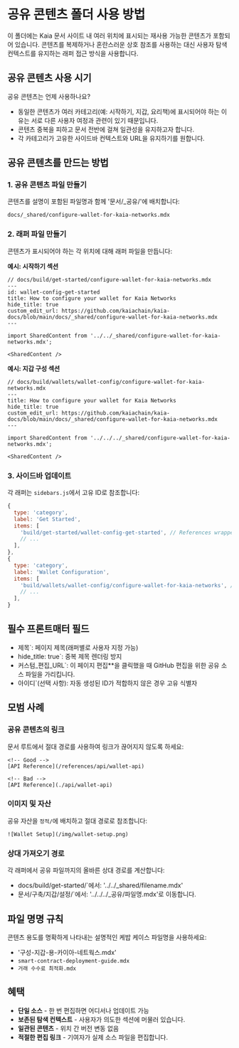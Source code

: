 # 공유 콘텐츠 폴더 사용 방법

이 폴더에는 Kaia 문서 사이트 내 여러 위치에 표시되는 재사용 가능한 콘텐츠가 포함되어 있습니다. 콘텐츠를 복제하거나 혼란스러운 상호 참조를 사용하는 대신 사용자 탐색 컨텍스트를 유지하는 래퍼 접근 방식을 사용합니다.

## 공유 콘텐츠 사용 시기

공유 콘텐츠는 언제 사용하나요?

- 동일한 콘텐츠가 여러 카테고리(예: 시작하기, 지갑, 요리책)에 표시되어야 하는 이유는 서로 다른 사용자 여정과 관련이 있기 때문입니다.
- 콘텐츠 중복을 피하고 문서 전반에 걸쳐 일관성을 유지하고자 합니다.
- 각 카테고리가 고유한 사이드바 컨텍스트와 URL을 유지하기를 원합니다.

## 공유 콘텐츠를 만드는 방법

### 1. 공유 콘텐츠 파일 만들기

콘텐츠를 설명이 포함된 파일명과 함께 '문서/_공유/'에 배치합니다:

```
docs/_shared/configure-wallet-for-kaia-networks.mdx
```

### 2. 래퍼 파일 만들기

콘텐츠가 표시되어야 하는 각 위치에 대해 래퍼 파일을 만듭니다:

**예시: 시작하기 섹션**

```mdx
// docs/build/get-started/configure-wallet-for-kaia-networks.mdx
---
id: wallet-config-get-started
title: How to configure your wallet for Kaia Networks
hide_title: true
custom_edit_url: https://github.com/kaiachain/kaia-docs/blob/main/docs/_shared/configure-wallet-for-kaia-networks.mdx
---

import SharedContent from '../../_shared/configure-wallet-for-kaia-networks.mdx';

<SharedContent />
```

**예시: 지갑 구성 섹션**

```mdx
// docs/build/wallets/wallet-config/configure-wallet-for-kaia-networks.mdx
---
title: How to configure your wallet for Kaia Networks
hide_title: true
custom_edit_url: https://github.com/kaiachain/kaia-docs/blob/main/docs/_shared/configure-wallet-for-kaia-networks.mdx
---

import SharedContent from '../../../_shared/configure-wallet-for-kaia-networks.mdx';

<SharedContent />
```

### 3. 사이드바 업데이트

각 래퍼는 `sidebars.js`에서 고유 ID로 참조합니다:

```javascript
{
  type: 'category',
  label: 'Get Started',
  items: [
    'build/get-started/wallet-config-get-started', // References wrapper #1
    // ...
  ],
},
{
  type: 'category', 
  label: 'Wallet Configuration',
  items: [
    'build/wallets/wallet-config/configure-wallet-for-kaia-networks', // References wrapper #2
    // ...
  ],
}
```

## 필수 프론트매터 필드

- 제목\`: 페이지 제목(래퍼별로 사용자 지정 가능)
- hide_title: true\`: 중복 제목 렌더링 방지
- 커스텀_편집_URL\`: 이 페이지 편집\*\*을 클릭했을 때 GitHub 편집을 위한 공유 소스 파일을 가리킵니다.
- 아이디\`(선택 사항): 자동 생성된 ID가 적합하지 않은 경우 고유 식별자

## 모범 사례

### 공유 콘텐츠의 링크

문서 루트에서 절대 경로를 사용하여 링크가 끊어지지 않도록 하세요:

```mdx
<!-- Good -->
[API Reference](/references/api/wallet-api)

<!-- Bad -->
[API Reference](./api/wallet-api)
```

### 이미지 및 자산

공유 자산을 `정적/`에 배치하고 절대 경로로 참조합니다:

```mdx
![Wallet Setup](/img/wallet-setup.png)
```

### 상대 가져오기 경로

각 래퍼에서 공유 파일까지의 올바른 상대 경로를 계산합니다:

- docs/build/get-started/\`에서: '../../_shared/filename.mdx'
- 문서/구축/지갑/설정/\`에서: '../../../_공유/파일명.mdx'로 이동합니다.

## 파일 명명 규칙

콘텐츠 용도를 명확하게 나타내는 설명적인 케밥 케이스 파일명을 사용하세요:

- '구성-지갑-용-카이아-네트웍스.mdx'
- `smart-contract-deployment-guide.mdx`
- `거래 수수료 최적화.mdx`

## 혜택

- **단일 소스** - 한 번 편집하면 어디서나 업데이트 가능
- **보존된 탐색 컨텍스트** - 사용자가 의도한 섹션에 머물러 있습니다.
- **일관된 콘텐츠** - 위치 간 버전 변동 없음
- **적절한 편집 링크** - 기여자가 실제 소스 파일을 편집합니다.